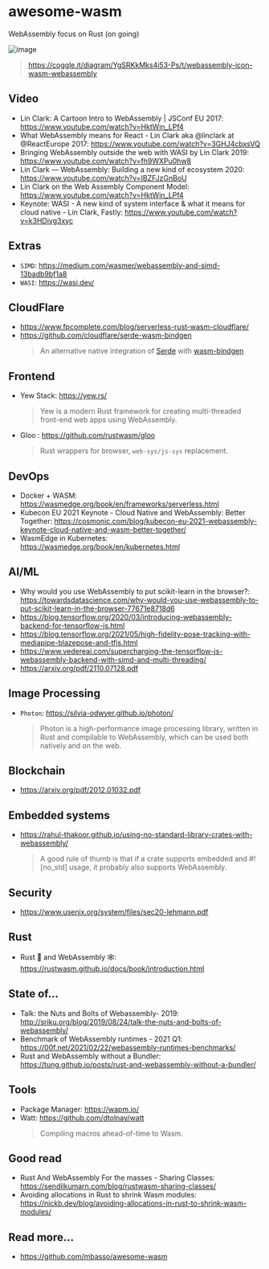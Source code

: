 # awesome-wasm
WebAssembly focus on Rust (on going)

![image](https://user-images.githubusercontent.com/97060/158044484-13e84872-a725-4710-88cb-7dff9fb8518f.png)
> https://coggle.it/diagram/YgSRKkMks4i53-Ps/t/webassembly-icon-wasm-webassembly

## Video
- Lin Clark: A Cartoon Intro to WebAssembly | JSConf EU 2017: https://www.youtube.com/watch?v=HktWin_LPf4
- What WebAssembly means for React - Lin Clark aka @linclark at @ReactEurope 2017: https://www.youtube.com/watch?v=3GHJ4cbxsVQ
- Bringing WebAssembly outside the web with WASI by Lin Clark 2019: https://www.youtube.com/watch?v=fh9WXPu0hw8
- Lin Clark — WebAssembly: Building a new kind of ecosystem 2020: https://www.youtube.com/watch?v=IBZFJzGnBoU
- Lin Clark on the Web Assembly Component Model: https://www.youtube.com/watch?v=HktWin_LPf4
- Keynote: WASI - A new kind of system interface & what it means for cloud native - Lin Clark, Fastly: https://www.youtube.com/watch?v=k3HDivg3xyc

## Extras
- `SIMD`: https://medium.com/wasmer/webassembly-and-simd-13badb9bf1a8
- `WASI`: https://wasi.dev/

## CloudFlare
- https://www.fpcomplete.com/blog/serverless-rust-wasm-cloudflare/
- https://github.com/cloudflare/serde-wasm-bindgen
  > An alternative native integration of [Serde](https://serde.rs/) with [wasm-bindgen](https://github.com/rustwasm/wasm-bindgen)

## Frontend
- Yew Stack: https://yew.rs/
  > Yew is a modern Rust framework for creating multi-threaded front-end web apps using WebAssembly.
- Gloo : https://github.com/rustwasm/gloo
  > Rust wrappers for browser, `web-sys/js-sys` replacement.

## DevOps
- Docker + WASM: https://wasmedge.org/book/en/frameworks/serverless.html
- Kubecon EU 2021 Keynote - Cloud Native and WebAssembly: Better Together: https://cosmonic.com/blog/kubecon-eu-2021-webassembly-keynote-cloud-native-and-wasm-better-together/
- WasmEdge in Kubernetes: https://wasmedge.org/book/en/kubernetes.html

## AI/ML
- Why would you use WebAssembly to put scikit-learn in the browser?: https://towardsdatascience.com/why-would-you-use-webassembly-to-put-scikit-learn-in-the-browser-77671e8718d6
- https://blog.tensorflow.org/2020/03/introducing-webassembly-backend-for-tensorflow-js.html
- https://blog.tensorflow.org/2021/05/high-fidelity-pose-tracking-with-mediapipe-blazepose-and-tfjs.html
- https://www.vedereai.com/supercharging-the-tensorflow-js-webassembly-backend-with-simd-and-multi-threading/
- https://arxiv.org/pdf/2110.07128.pdf

## Image Processing
- `Photon`: https://silvia-odwyer.github.io/photon/
  > Photon is a high-performance image processing library, written in Rust and compilable to WebAssembly, which can be used both natively and on the web.

## Blockchain
- https://arxiv.org/pdf/2012.01032.pdf

## Embedded systems
- https://rahul-thakoor.github.io/using-no-standard-library-crates-with-webassembly/
  > A good rule of thumb is that if a crate supports embedded and #![no_std] usage, it probably also supports WebAssembly.

## Security
- https://www.usenix.org/system/files/sec20-lehmann.pdf

## Rust
- Rust 🦀 and WebAssembly 🕸: https://rustwasm.github.io/docs/book/introduction.html

## State of...
- Talk: the Nuts and Bolts of Webassembly- 2019: http://sriku.org/blog/2019/08/24/talk-the-nuts-and-bolts-of-webassembly/
- Benchmark of WebAssembly runtimes - 2021 Q1: https://00f.net/2021/02/22/webassembly-runtimes-benchmarks/
- Rust and WebAssembly without a Bundler: https://tung.github.io/posts/rust-and-webassembly-without-a-bundler/

## Tools
- Package Manager: https://wapm.io/
- Watt: https://github.com/dtolnay/watt
  > Compiling macros ahead-of-time to Wasm.

## Good read
- Rust And WebAssembly For the masses - Sharing Classes: https://sendilkumarn.com/blog/rustwasm-sharing-classes/
- Avoiding allocations in Rust to shrink Wasm modules: https://nickb.dev/blog/avoiding-allocations-in-rust-to-shrink-wasm-modules/

## Read more...
- https://github.com/mbasso/awesome-wasm
